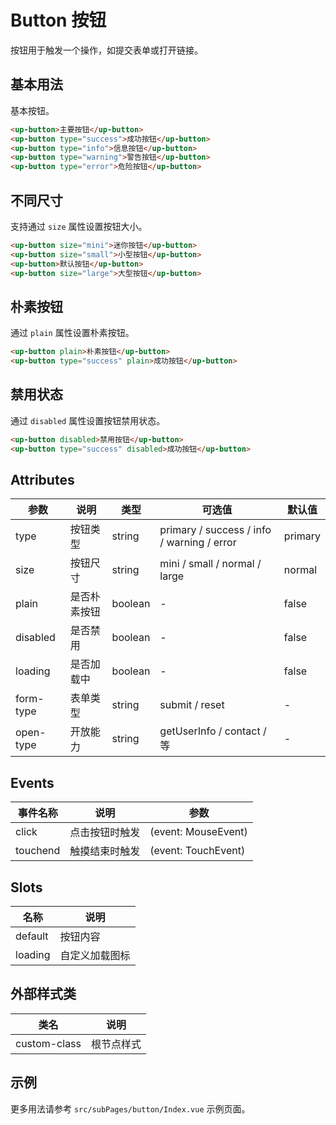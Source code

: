 # Button 按钮

按钮用于触发一个操作，如提交表单或打开链接。

## 基本用法

基本按钮。

```html
<up-button>主要按钮</up-button>
<up-button type="success">成功按钮</up-button>
<up-button type="info">信息按钮</up-button>
<up-button type="warning">警告按钮</up-button>
<up-button type="error">危险按钮</up-button>
```

## 不同尺寸

支持通过 `size` 属性设置按钮大小。

```html
<up-button size="mini">迷你按钮</up-button>
<up-button size="small">小型按钮</up-button>
<up-button>默认按钮</up-button>
<up-button size="large">大型按钮</up-button>
```

## 朴素按钮

通过 `plain` 属性设置朴素按钮。

```html
<up-button plain>朴素按钮</up-button>
<up-button type="success" plain>成功按钮</up-button>
```

## 禁用状态

通过 `disabled` 属性设置按钮禁用状态。

```html
<up-button disabled>禁用按钮</up-button>
<up-button type="success" disabled>成功按钮</up-button>
```

## Attributes

| 参数       | 说明         | 类型    | 可选值                                      | 默认值    |
| ---------- | ------------ | ------- | ------------------------------------------- | --------- |
| type       | 按钮类型     | string  | primary / success / info / warning / error  | primary   |
| size       | 按钮尺寸     | string  | mini / small / normal / large               | normal    |
| plain      | 是否朴素按钮 | boolean | -                                           | false     |
| disabled   | 是否禁用     | boolean | -                                           | false     |
| loading    | 是否加载中   | boolean | -                                           | false     |
| form-type  | 表单类型     | string  | submit / reset                              | -         |
| open-type  | 开放能力     | string  | getUserInfo / contact / 等                  | -         |

## Events

| 事件名称 | 说明         | 参数                  |
| -------- | ------------ | --------------------- |
| click    | 点击按钮时触发 | (event: MouseEvent)   |
| touchend | 触摸结束时触发 | (event: TouchEvent)   |

## Slots

| 名称    | 说明         |
| ------- | ------------ |
| default | 按钮内容     |
| loading | 自定义加载图标 |

## 外部样式类

| 类名         | 说明       |
| ------------ | ---------- |
| custom-class | 根节点样式 |

## 示例

更多用法请参考 `src/subPages/button/Index.vue` 示例页面。
